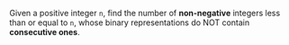 Given a positive integer `n`, find the number of **non-negative** integers less than or equal to `n`, whose binary representations do NOT contain **consecutive ones**.